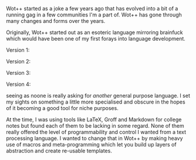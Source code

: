 Wot++ started as a joke a few years ago that has evolved into a bit of a running gag in a few communities I'm
a part of. Wot++ has gone through many changes and forms over the years.

Originally, Wot++ started out as an esoteric language mirroring brainfuck which would have been one of my
first forays into language development.

Version 1:

Version 2:

Version 3:

Version 4:


seeing as noone is really asking for _another_ general purpose language. I set my sights on something a little
more specialised and obscure in the hopes of it becoming a good tool for niche purposes.

At the time, I was using tools like LaTeX, Groff and Markdown for college notes but found each of them to be lacking
in some regard. None of them really offered the level of programmability and control I wanted from a text processing
language. I wanted to change that in Wot++ by making heavy use of macros and meta-programming which let you build up
layers of abstraction and create re-usable templates.

